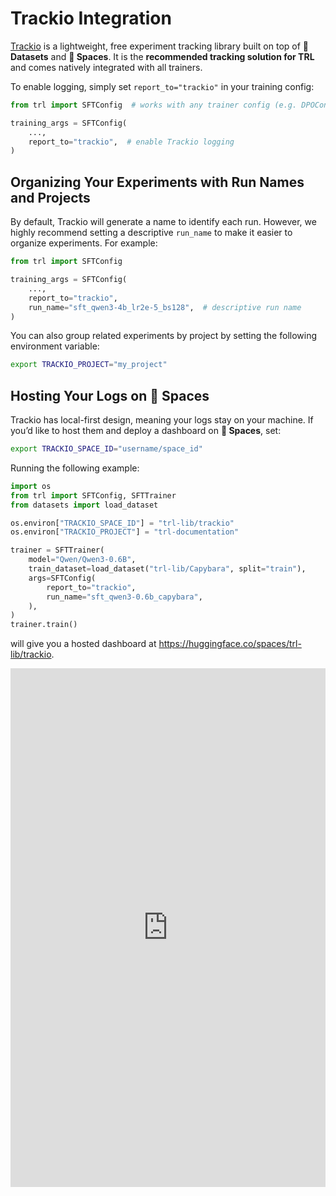# Trackio Integration

[Trackio](https://huggingface.co/docs/trackio) is a lightweight, free experiment tracking library built on top of **🤗 Datasets** and **🤗 Spaces**. It is the **recommended tracking solution for TRL** and comes natively integrated with all trainers.

To enable logging, simply set `report_to="trackio"` in your training config:

```python
from trl import SFTConfig  # works with any trainer config (e.g. DPOConfig, GRPOConfig, etc.)

training_args = SFTConfig(
    ...,
    report_to="trackio",  # enable Trackio logging
)
```

## Organizing Your Experiments with Run Names and Projects

By default, Trackio will generate a name to identify each run. However, we highly recommend setting a descriptive `run_name` to make it easier to organize experiments. For example:

```python
from trl import SFTConfig

training_args = SFTConfig(
    ...,
    report_to="trackio",
    run_name="sft_qwen3-4b_lr2e-5_bs128",  # descriptive run name
)
```

You can also group related experiments by project by setting the following environment variable:

```bash
export TRACKIO_PROJECT="my_project"
```

## Hosting Your Logs on 🤗 Spaces

Trackio has local-first design, meaning your logs stay on your machine. If you’d like to host them and deploy a dashboard on **🤗 Spaces**, set:

```bash
export TRACKIO_SPACE_ID="username/space_id"
```

Running the following example:

```python
import os
from trl import SFTConfig, SFTTrainer
from datasets import load_dataset

os.environ["TRACKIO_SPACE_ID"] = "trl-lib/trackio"
os.environ["TRACKIO_PROJECT"] = "trl-documentation"

trainer = SFTTrainer(
    model="Qwen/Qwen3-0.6B",
    train_dataset=load_dataset("trl-lib/Capybara", split="train"),
    args=SFTConfig(
        report_to="trackio",
        run_name="sft_qwen3-0.6b_capybara",
    ),
)
trainer.train()
```

will give you a hosted dashboard at https://huggingface.co/spaces/trl-lib/trackio.

<iframe src="https://trl-lib-trackio.hf.space/?project=trl-documentation&sidebar=hidden" style="width: 100%; min-width: 300px; max-width: 800px;" height="830" frameBorder="0"></iframe>
